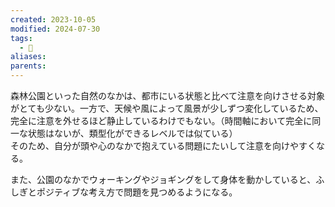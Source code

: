 ```yaml
---
created: 2023-10-05
modified: 2024-07-30
tags:
  - 💭
aliases: 
parents: 
---
```

森林公園といった自然のなかは、都市にいる状態と比べて注意を向けさせる対象がとても少ない。一方で、天候や風によって風景が少しずつ変化しているため、完全に注意を外せるほど静止しているわけでもない。（時間軸において完全に同一な状態はないが、類型化ができるレベルでは似ている）  
そのため、自分が頭や心のなかで抱えている問題にたいして注意を向けやすくなる。

また、公園のなかでウォーキングやジョギングをして身体を動かしていると、ふしぎとポジティブな考え方で問題を見つめるようになる。